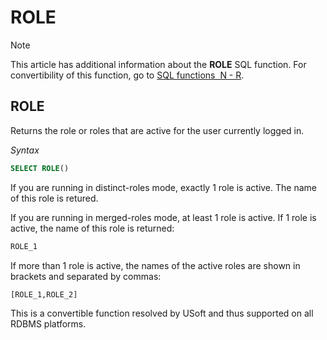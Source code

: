 # ROLE



> [!NOTE]
> This article has additional information about the **ROLE** SQL function.
> For convertibility of this function, go to [SQL functions  N - R](/docs/Modeller%20and%20Rules%20Engine/SQL%20functions/SQL%20functions%20NR.md).

## **ROLE**

Returns the role or roles that are active for the user currently logged in.

*Syntax*

```sql
SELECT ROLE()
```

If you are running in distinct-roles mode, exactly 1 role is active. The name of this role is retured.

If you are running in merged-roles mode, at least 1 role is active. If 1 role is active, the name of this role is returned:

```sql
ROLE_1
```

If more than 1 role is active, the names of the active roles are shown in brackets and separated by commas:

```
[ROLE_1,ROLE_2]
```

This is a convertible function resolved by USoft and thus supported on all RDBMS platforms.